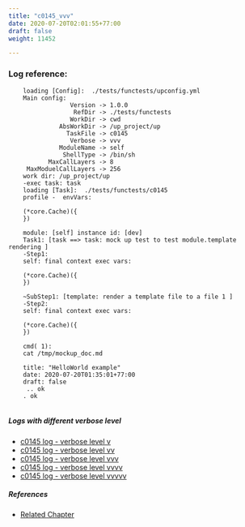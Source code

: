 ```yaml
---
title: "c0145_vvv"
date: 2020-07-20T02:01:55+77:00
draft: false
weight: 11452

---
```


### Log reference: <no value>

```
    loading [Config]:  ./tests/functests/upconfig.yml
    Main config:
                 Version -> 1.0.0
                  RefDir -> ./tests/functests
                 WorkDir -> cwd
              AbsWorkDir -> /up_project/up
                TaskFile -> c0145
                 Verbose -> vvv
              ModuleName -> self
               ShellType -> /bin/sh
           MaxCallLayers -> 8
     MaxModuelCallLayers -> 256
    work dir: /up_project/up
    -exec task: task
    loading [Task]:  ./tests/functests/c0145
    profile -  envVars:
    
    (*core.Cache)({
    })
    
    module: [self] instance id: [dev]
    Task1: [task ==> task: mock up test to test module.template rendering ]
    -Step1:
    self: final context exec vars:
    
    (*core.Cache)({
    })
    
    ~SubStep1: [template: render a template file to a file 1 ]
    -Step2:
    self: final context exec vars:
    
    (*core.Cache)({
    })
    
    cmd( 1):
    cat /tmp/mockup_doc.md
    
    title: "HelloWorld example"
    date: 2020-07-20T01:35:01+77:00
    draft: false
     .. ok
    . ok
    
```

##### Logs with different verbose level
* [c0145 log - verbose level v](../../logs/c0145_v)
* [c0145 log - verbose level vv](../../logs/c0145_vv)
* [c0145 log - verbose level vvv](../../logs/c0145_vvv)
* [c0145 log - verbose level vvvv](../../logs/c0145_vvvv)
* [c0145 log - verbose level vvvvv](../../logs/c0145_vvvvv)

##### References
* [Related Chapter](../../cmd-func/c0145)
